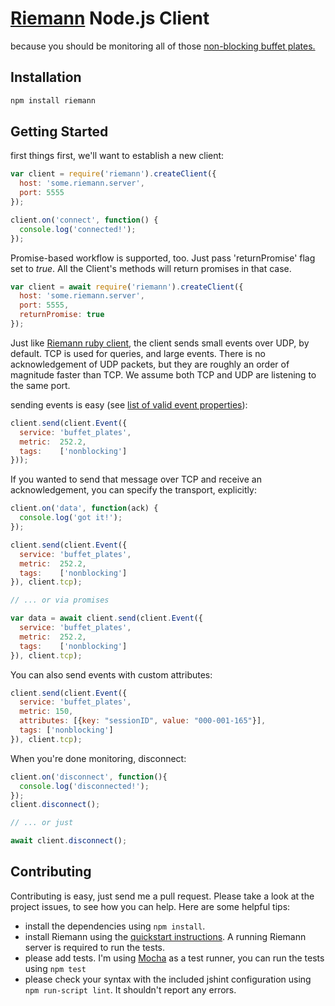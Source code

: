 # [Riemann](http://aphyr.github.com/riemann/) Node.js Client

because you should be monitoring all of those [non-blocking buffet plates.](http://www.infinitelooper.com/?v=-sfZqL4Plxc&p=n#/242;267)

## Installation

```sh
npm install riemann
```

## Getting Started

first things first, we'll want to establish a new client:

```js
var client = require('riemann').createClient({
  host: 'some.riemann.server',
  port: 5555
});

client.on('connect', function() {
  console.log('connected!');
});
```

Promise-based workflow is supported, too. Just pass 'returnPromise' flag set to _true_.
All the Client's methods will return promises in that case.

```js
var client = await require('riemann').createClient({
  host: 'some.riemann.server',
  port: 5555,
  returnPromise: true
});
```

Just like [Riemann ruby client](https://github.com/aphyr/riemann-ruby-client), the client sends small events over UDP, by default. TCP is used for queries, and large events. There is no acknowledgement of UDP packets, but they are roughly an order of magnitude faster than TCP. We assume both TCP and UDP are listening to the same port.

sending events is easy (see [list of valid event properties](http://aphyr.github.com/riemann/concepts.html)):

```js
client.send(client.Event({
  service: 'buffet_plates',
  metric:  252.2,
  tags:    ['nonblocking']
}));
```

If you wanted to send that message over TCP and receive an acknowledgement, you can specify the transport, explicitly:

```js
client.on('data', function(ack) {
  console.log('got it!');
});

client.send(client.Event({
  service: 'buffet_plates',
  metric:  252.2,
  tags:    ['nonblocking']
}), client.tcp);

// ... or via promises

var data = await client.send(client.Event({
  service: 'buffet_plates',
  metric:  252.2,
  tags:    ['nonblocking']
}), client.tcp);
```

You can also send events with custom attributes:

```js
client.send(client.Event({
  service: 'buffet_plates',
  metric: 150,
  attributes: [{key: "sessionID", value: "000-001-165"}],
  tags: ['nonblocking']
}), client.tcp);
```


When you're done monitoring, disconnect:

```js
client.on('disconnect', function(){
  console.log('disconnected!');
});
client.disconnect();

// ... or just

await client.disconnect();
```

## Contributing

Contributing is easy, just send me a pull request. Please take a look at the project issues, to see how you can help. Here are some helpful tips:

- install the dependencies using `npm install`.
- install Riemann using the [quickstart instructions](http://riemann.io/quickstart.html). A running Riemann server is required to run the tests.
- please add tests. I'm using [Mocha](https://mochajs.org/) as a test runner, you can run the tests using `npm test`
- please check your syntax with the included jshint configuration using `npm run-script lint`. It shouldn't report any errors.
